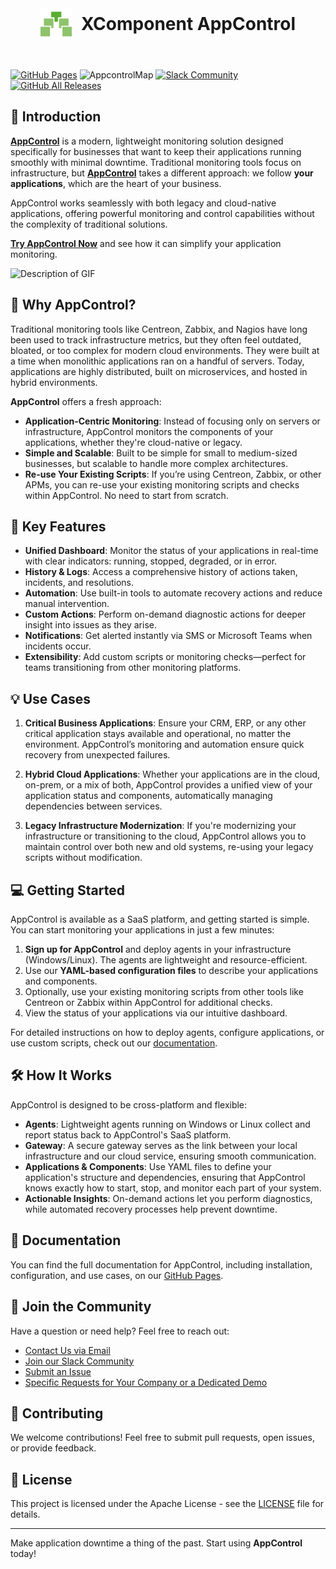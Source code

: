 <div style="display: flex; justify-content: center; align-items: center;">
  <img src="docs/en/logo.svg" alt="AppControl Logo" style="width: 50px; height: auto; margin-right: 15px;" />
  <h1 style="margin: 0;">XComponent AppControl</h1>
</div>
<br/>
<br/>

[![GitHub Pages](https://img.shields.io/badge/GitHub%20Pages-Live-brightgreen)](https://xcomponent.github.io/appcontrol-documentation/)
![AppcontrolMap](https://appcontrol.xcomponent.com/core/api/badge?applicationName=GITHUB_DOCUMENTATION,v1@invivoo)
[![Slack Community](https://slack.xcomponent.com/badge.svg)](http://slack.xcomponent.com/)
[![GitHub All Releases](https://img.shields.io/github/downloads/xcomponent/appcontrol-documentation/total.svg)](https://github.com/xcomponent/appcontrol-documentation/releases)

## 🚀 Introduction

**[AppControl](https://appcontrol.xcomponent.com)** is a modern, lightweight monitoring solution designed specifically for businesses that want to keep their applications running smoothly with minimal downtime. Traditional monitoring tools focus on infrastructure, but **[AppControl](https://appcontrol.xcomponent.com)** takes a different approach: we follow **your applications**, which are the heart of your business.

AppControl works seamlessly with both legacy and cloud-native applications, offering powerful monitoring and control capabilities without the complexity of traditional solutions.

**[Try AppControl Now](https://appcontrol.xcomponent.com)** and see how it can simplify your application monitoring.

![Description of GIF](https://github.com/xcomponent/appcontrol-documentation/blob/main/docs/en/appcontrol.gif)

## 🌟 Why AppControl?

Traditional monitoring tools like Centreon, Zabbix, and Nagios have long been used to track infrastructure metrics, but they often feel outdated, bloated, or too complex for modern cloud environments. They were built at a time when monolithic applications ran on a handful of servers. Today, applications are highly distributed, built on microservices, and hosted in hybrid environments.

**AppControl** offers a fresh approach:

-   **Application-Centric Monitoring**: Instead of focusing only on servers or infrastructure, AppControl monitors the components of your applications, whether they're cloud-native or legacy.
-   **Simple and Scalable**: Built to be simple for small to medium-sized businesses, but scalable to handle more complex architectures.
-   **Re-use Your Existing Scripts**: If you’re using Centreon, Zabbix, or other APMs, you can re-use your existing monitoring scripts and checks within AppControl. No need to start from scratch.

## 🎯 Key Features

-   **Unified Dashboard**: Monitor the status of your applications in real-time with clear indicators: running, stopped, degraded, or in error.
-   **History & Logs**: Access a comprehensive history of actions taken, incidents, and resolutions.
-   **Automation**: Use built-in tools to automate recovery actions and reduce manual intervention.
-   **Custom Actions**: Perform on-demand diagnostic actions for deeper insight into issues as they arise.
-   **Notifications**: Get alerted instantly via SMS or Microsoft Teams when incidents occur.
-   **Extensibility**: Add custom scripts or monitoring checks—perfect for teams transitioning from other monitoring platforms.

## 💡 Use Cases

1. **Critical Business Applications**: Ensure your CRM, ERP, or any other critical application stays available and operational, no matter the environment. AppControl’s monitoring and automation ensure quick recovery from unexpected failures.
2. **Hybrid Cloud Applications**: Whether your applications are in the cloud, on-prem, or a mix of both, AppControl provides a unified view of your application status and components, automatically managing dependencies between services.

3. **Legacy Infrastructure Modernization**: If you're modernizing your infrastructure or transitioning to the cloud, AppControl allows you to maintain control over both new and old systems, re-using your legacy scripts without modification.

## 💻 Getting Started

AppControl is available as a SaaS platform, and getting started is simple. You can start monitoring your applications in just a few minutes:

1. **Sign up for AppControl** and deploy agents in your infrastructure (Windows/Linux). The agents are lightweight and resource-efficient.
2. Use our **YAML-based configuration files** to describe your applications and components.
3. Optionally, use your existing monitoring scripts from other tools like Centreon or Zabbix within AppControl for additional checks.
4. View the status of your applications via our intuitive dashboard.

For detailed instructions on how to deploy agents, configure applications, or use custom scripts, check out our [documentation](https://xcomponent.github.io/appcontrol-documentation/).

## 🛠 How It Works

AppControl is designed to be cross-platform and flexible:

-   **Agents**: Lightweight agents running on Windows or Linux collect and report status back to AppControl's SaaS platform.
-   **Gateway**: A secure gateway serves as the link between your local infrastructure and our cloud service, ensuring smooth communication.
-   **Applications & Components**: Use YAML files to define your application's structure and dependencies, ensuring that AppControl knows exactly how to start, stop, and monitor each part of your system.
-   **Actionable Insights**: On-demand actions let you perform diagnostics, while automated recovery processes help prevent downtime.

## 📖 Documentation

You can find the full documentation for AppControl, including installation, configuration, and use cases, on our [GitHub Pages](https://xcomponent.github.io/appcontrol-documentation/).

## 💬 Join the Community

Have a question or need help? Feel free to reach out:

-   [Contact Us via Email](mailto:contact@appcontrol.com)
-   [Join our Slack Community](https://your-slack-link)
-   [Submit an Issue](https://github.com/xcomponent/appcontrol-documentation/issues)
-   [Specific Requests for Your Company or a Dedicated Demo](https://ask.invivoo.com/appcontrol)

## 🙌 Contributing

We welcome contributions! Feel free to submit pull requests, open issues, or provide feedback.

## 📄 License

This project is licensed under the Apache License - see the [LICENSE](LICENSE) file for details.

---

Make application downtime a thing of the past. Start using **AppControl** today!
